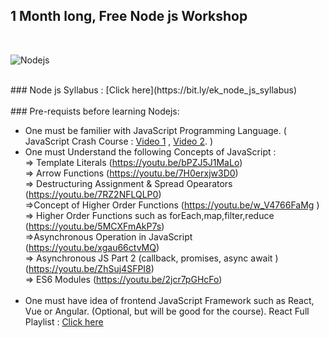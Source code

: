 ## 1 Month long, Free Node js Workshop

<br/>

![Nodejs ](https://miro.medium.com/max/1400/1*cqQsY4mgoBbzWgG_XCYSjg.png)

<br/>
### Node js Syllabus : [Click here](https://bit.ly/ek_node_js_syllabus)
<br/><br/>
### Pre-requists before learning Nodejs:

- One must be familier with JavaScript Programming Language.
  ( JavaScript Crash Course : [Video 1](https://youtu.be/jtdlCWiXZGE) , [Video 2](https://youtu.be/3Yc40RINnG0). ) <br/>
- One must Understand the following Concepts of JavaScript :<br/>
  => Template Literals (https://youtu.be/bPZJ5J1MaLo)<br/>
  => Arrow Functions (https://youtu.be/7H0erxjw3D0)<br/>
  => Destructuring Assignment & Spread Opearators (https://youtu.be/7RZ2NFLQLP0)<br/>
  =>Concept of Higher Order Functions (https://youtu.be/w_V4766FaMg )<br/>
  => Higher Order Functions such as forEach,map,filter,reduce (https://youtu.be/5MCXFmAkP7s)<br/>
  =>Asynchronous Operation in JavaScript (https://youtu.be/xgau66ctvMQ) <br/>
  => Asynchronous JS Part 2 (callback, promises, async await ) (https://youtu.be/ZhSuj4SFPI8)<br/>
  => ES6 Modules (https://youtu.be/2jcr7pGHcFo)<br/><br/>
- One must have idea of frontend JavaScript Framework such as React, Vue or Angular. (Optional, but will be good for the course).
  React Full Playlist : [Click here](https://bit.ly/ek_react_js_playlist)
